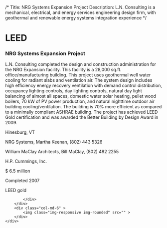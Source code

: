 /*
Title: NRG Systems Expansion Project
Description: L.N. Consulting is a mechanical, electrical, and energy services engineering design firm, with geothermal and renewable energy systems integration experience
*/

# LEED

<div>
	<div class="row">
		<div class="col-md-6" >
			<div class="well" >
				<h3>NRG Systems Expansion Project</h3>
				<p>
   
   L.N. Consulting completed the design and construction administration for the NRG Expansion facility.  This facility is a 28,000 sq.ft. office/manufacturing building.  This project uses geothermal well water cooling for radiant slabs and ventilation air.  The system design includes high efficiency energy recovery ventilation with demand control distribution, occupancy lighting controls, day lighting controls, natural day light balancing of almost all spaces, domestic water solar heating, pellet wood boilers, 70 kW of PV power production, and natural nighttime outdoor air building cooling/ventilation.  The building is 70% more efficient as compared to a minimally compliant ASHRAE building.  The project has achieved LEED Gold certification and was awarded the Better Building by Design Award in 2009.
</p>
				<p>Hinesburg, VT</p>
				<p>NRG Systems, Martha Keenan, (802) 443 5326</p>
				<p>William MaClay Architects, Bill MaClay, (802) 482 2255</p>
				<p>H.P. Cummings, Inc.</p>
				<p>$ 6.5 million</p>
				<p>Completed 2007</p>
				<p>LEED gold</p>
				
			</div>
		</div>
		<div class="col-md-6" >
			<img class="img-responsive img-rounded" src="" >
		</div>
	</div>
</div>